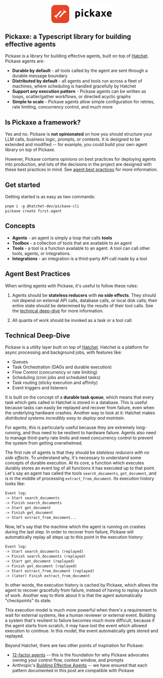<div align="center">
<picture>
  <source media="(prefers-color-scheme: dark)" srcset="./static/pickaxe_dark.png">
  <img width="200" alt="Hatchet Logo" src="./static/pickaxe_light.png">
</picture>
</a>
</div>

## Pickaxe: a Typescript library for building effective agents

Pickaxe is a library for building effective agents, built on top of [Hatchet](https://github.com/hatchet-dev/hatchet). Pickaxe agents are:

- **Durable by default** - all tools called by the agent are sent through a durable message boundary
- **Distributed by default** - all agents and tools run across a fleet of machines, where scheduling is handled gracefully by Hatchet
- **Support any execution pattern** - Pickaxe agents can be written as loops, scatter/gather workflows, or directed acyclic graphs
- **Simple to scale** - Pickaxe agents allow simple configuration for retries, rate limiting, concurrency control, and much more

## Is Pickaxe a framework?

Yes and no. Pickaxe is **not opinionated** on how you should structure your LLM calls, business logic, prompts, or contexts. It is designed to be extended and modified -- for example, you could build your own agent library on top of Pickaxe.

However, Pickaxe contains opinions on best practices for deploying agents into production, and lots of the decisions in the project are designed with these best practices in mind. See [agent best practices](#agent-best-practices) for more information.

## Get started

Getting started is as easy as two commands:

```
pnpm i -g @hatchet-dev/pickaxe-cli
pickaxe create first-agent
```

## Concepts

- **Agents** - an agent is simply a loop that calls **tools**
- **Toolbox** - a collection of tools that are available to an agent
- **Tools** - a tool is a function available to an agent. A tool can call other tools, agents, or integrations.
- **Integrations** - an integration is a third-party API call made by a tool

## Agent Best Practices

When writing agents with Pickaxe, it's useful to follow these rules:

1. Agents should be **stateless reducers** with **no side effects**. They should not depend on external API calls, database calls, or local disk calls; their entire state should be determined by the results of their tool calls. See the [technical deep-dive](#technical-deep-dive) for more information.

2. All quanta of work should be invoked as a task or a tool call.

## Technical Deep-Dive

Pickaxe is a utility layer built on top of [Hatchet](https://github.com/hatchet-dev/hatchet). Hatchet is a platform for async processing and background jobs, with features like:

- Queues
- Task Orchestration (DAGs and durable execution)
- Flow Control (concurrency or rate limiting)
- Scheduling (cron jobs and scheduled tasks)
- Task routing (sticky execution and affinity)
- Event triggers and listeners

It is built on the concept of a **durable task queue**, which means that every task which gets called in Hatchet is stored in a database. This is useful because tasks can easily be replayed and recover from failure, even when the underlying hardware crashes. Another way to look at it: Hatchet makes _distributed systems incredibly easy to deploy and maintain_.

For agents, this is particularly useful because they are extremely long-running, and thus need to be resilient to hardware failure. Agents also need to manage third-party rate limits and need concurrency control to prevent the system from getting overwhelmed.

The first rule of agents is that they should be _stateless reducers with no side effects_. To understand why, it's necessary to understand some concepts of durable execution. At its core, a function which executes durably stores an event log of all functions it has executed up to that point. Let's say an agent has called the tools `search_documents`, `get_document`, and is in the middle of processing `extract_from_document`. Its execution history looks like:

```
Event log:
-> Start search_documents
-> Finish search_documents
-> Start get_document
-> Finish get_document
-> Start extract_from_document...
```

Now, let's say that the machine which the agent is running on crashes during the last step. In order to recover from failure, Pickaxe will automatically replay all steps up to this point in the execution history:

```
Event log:
-> Start search_documents (replayed)
-> Finish search_documents (replayed)
-> Start get_document (replayed)
-> Finish get_document (replayed)
-> Start extract_from_document (replayed)
-> (later) Finish extract_from_document
```

In other words, the execution history is cached by Pickaxe, which allows the agent to recover gracefully from failure, instead of having to replay a bunch of work. Another way to think about it is that the agent automatically "checkpoints" its state.

This execution model is much more powerful when there's a requirement to wait for external systems, like a human reviewer or external event. Building a system that's resilient to failure becomes much more difficult, because if the agent starts from scratch, it may have lost the event which allowed execution to continue. In this model, the event automatically gets stored and replayed.

Beyond Hatchet, there are two other points of inspiration for Pickaxe:

- [12-factor agents](https://github.com/humanlayer/12-factor-agents) -- this is the foundation for why Pickaxe advocates owning your control flow, context window, and prompts
- Anthropic's [Building Effective Agents](https://www.anthropic.com/engineering/building-effective-agents) -- we have ensured that each pattern documented in this post are compatible with Pickaxe
